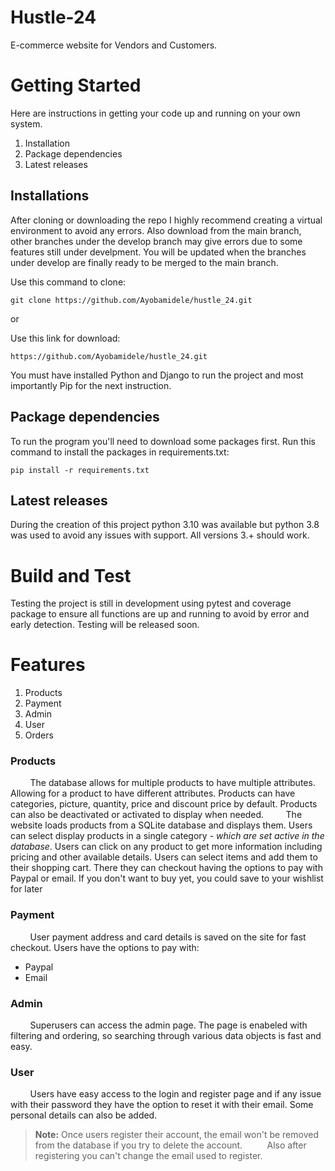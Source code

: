 # Hustle-24

E-commerce website for Vendors and Customers.



# Getting Started
Here are instructions in getting your code up and running on your own system. 
1. Installation
2. Package dependencies
3. Latest releases

## Installations
After cloning or downloading the repo I highly recommend creating a virtual environment to avoid any errors. Also download from the main branch, other branches under the develop branch may give errors due to some features still under develpment. You will be updated when the branches under develop are finally ready to  be merged to the main branch.

Use this command to clone:
```console
git clone https://github.com/Ayobamidele/hustle_24.git
```
or

Use this link for download:
``` console
https://github.com/Ayobamidele/hustle_24.git
```

You must have installed Python and Django to run the project and most importantly Pip for the next instruction.

## Package dependencies
To run the program you'll need to download some packages first. Run this command to install the packages in requirements.txt:
```shell
pip install -r requirements.txt
```
## Latest releases
During the creation of this project python 3.10 was available but python 3.8 was used to avoid any issues with support. All versions 3.+ should work.

# Build and Test
Testing the project is still in development using pytest and coverage package to ensure all functions are up and running to avoid by error and early detection. Testing will be released soon.



# Features
1. Products
2. Payment
3. Admin
4. User
5. Orders

### Products

&nbsp;&nbsp;&nbsp;&nbsp;&nbsp;&nbsp;&nbsp;&nbsp;The database allows for multiple products to have multiple attributes. Allowing for a product to have different attributes. Products can have categories, picture, quantity, price and discount price by default. Products can also be deactivated or activated to display when needed.
&nbsp;&nbsp;&nbsp;&nbsp;&nbsp;&nbsp;&nbsp;&nbsp;The website loads products from a SQLite database and displays them. Users can select display products in a single category - *which are set active in the database*. Users can click on any product to get more information including pricing and other available details. Users can select items and add them to their shopping cart. There they can checkout having the options to pay with Paypal or email. If you don't want to buy yet, you could save to your wishlist for later

### Payment

&nbsp;&nbsp;&nbsp;&nbsp;&nbsp;&nbsp;&nbsp;&nbsp;User payment address and card details is saved on the site for fast checkout. Users have the options to pay with:

- Paypal
- Email

### Admin


&nbsp;&nbsp;&nbsp;&nbsp;&nbsp;&nbsp;&nbsp;&nbsp;Superusers can access the admin page. The page is enabeled with filtering and ordering, so searching through various data objects is fast and easy.

### User


&nbsp;&nbsp;&nbsp;&nbsp;&nbsp;&nbsp;&nbsp;&nbsp;Users have easy access to the login and register page and if any issue with their password they have the option to reset it with their email. Some personal details can also be added.

> **Note:** Once users register their account, the email won't be removed from the database if you try to delete the account. 
&nbsp;&nbsp;&nbsp;&nbsp;&nbsp;&nbsp;&nbsp;&nbsp; Also after registering you can't change the email used to register.
